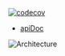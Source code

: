 [![codecov](https://codecov.io/gh/guiconti/octobite-backend/branch/master/graph/badge.svg?token=Uj1vLXfi9Y)](https://codecov.io/gh/guiconti/octobite-backend)

- [apiDoc](https://guiconti.github.io/octobite-backend/index.html)

![Architecture](https://i.imgur.com/3O0I4x4.png)
